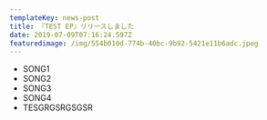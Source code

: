 ```yaml
---
templateKey: news-post
title: 『TEST EP』リリースしました
date: 2019-07-09T07:16:24.597Z
featuredimage: /img/554b010d-774b-40bc-9b92-5421e11b6adc.jpeg
---
```

* SONG1
* SONG2
* SONG3
* SONG4
* TESGRGSRGSGSR

